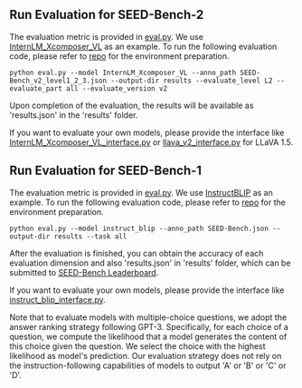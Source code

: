 ## Run Evaluation for SEED-Bench-2

The evaluation metric is provided in [eval.py]([eval.py](https://github.com/AILab-CVC/SEED-Bench/blob/main/SEED-Bench-2/eval.py)). We use [InternLM_Xcomposer_VL](https://arxiv.org/pdf/2309.15112.pdf) as an example. To run the following evaluation code, please refer to [repo](https://github.com/salesforce/LAVIS) for the environment preparation.

```shell
python eval.py --model InternLM_Xcomposer_VL --anno_path SEED-Bench_v2_level1_2_3.json --output-dir results --evaluate_level L2 --evaluate_part all --evaluate_version v2
```

Upon completion of the evaluation, the results will be available as 'results.json' in the 'results' folder.

If you want to evaluate your own models, please provide the interface like [InternLM_Xcomposer_VL_interface.py](https://github.com/AILab-CVC/SEED-Bench/blob/main/SEED-Bench-2/model/InternLM_Xcomposer_VL_interface.py) or [llava_v2_interface.py](https://github.com/AILab-CVC/SEED-Bench/blob/main/SEED-Bench-2/model/llava_v2_interface.py) for LLaVA 1.5.


## Run Evaluation for SEED-Bench-1

The evaluation metric is provided in [eval.py](eval.py). We use [InstructBLIP](https://arxiv.org/abs/2305.06500) as an example. To run the following evaluation code, please refer to [repo](https://github.com/salesforce/LAVIS) for the environment preparation.

```shell
python eval.py --model instruct_blip --anno_path SEED-Bench.json --output-dir results --task all
```

After the evaluation is finished, you can obtain the accuracy of each evaluation dimension and also 'results.json' in 'results' folder, which can be submitted to [SEED-Bench Leaderboard](https://huggingface.co/spaces/AILab-CVC/SEED-Bench_Leaderboard).

If you want to evaluate your own models, please provide the interface like [instruct_blip_interface.py](https://github.com/AILab-CVC/SEED-Bench/blob/main/model/instruct_blip_interface.py).

Note that to evaluate models with multiple-choice questions, we adopt the answer ranking strategy
following GPT-3. Specifically, for each choice of a question, we compute the likelihood 
that a model generates the content of this choice given the question. 
We select the choice with the highest likelihood as model's prediction. 
Our evaluation strategy does not rely on the instruction-following capabilities 
of models to output 'A' or 'B' or 'C' or 'D'.
